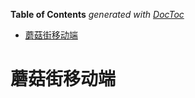 <!-- START doctoc generated TOC please keep comment here to allow auto update -->
<!-- DON'T EDIT THIS SECTION, INSTEAD RE-RUN doctoc TO UPDATE -->
**Table of Contents**  *generated with [DocToc](https://github.com/thlorenz/doctoc)*

- [蘑菇街移动端](#%E8%98%91%E8%8F%87%E8%A1%97%E7%A7%BB%E5%8A%A8%E7%AB%AF)

<!-- END doctoc generated TOC please keep comment here to allow auto update -->

<!--
 * @Author: hidari
 * @Date: 2022-05-22 19:52:12
 * @LastEditors: hidari 
 * @LastEditTime: 2022-05-22 20:21:51
 * @FilePath: \mogujie\README.md
 * @Description: 蘑菇街移动端项目介绍
 * 
 * Copyright (c) 2022 by 1640106564@qq.com, All Rights Reserved. 
-->

# 蘑菇街移动端